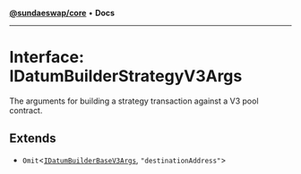 [**@sundaeswap/core**](../../README.md) • **Docs**

***

# Interface: IDatumBuilderStrategyV3Args

The arguments for building a strategy transaction against a V3 pool contract.

## Extends

- `Omit`\<[`IDatumBuilderBaseV3Args`](IDatumBuilderBaseV3Args.md), `"destinationAddress"`\>
